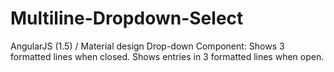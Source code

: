 # Multiline-Dropdown-Select
AngularJS (1.5) / Material design Drop-down Component: Shows 3 formatted lines when closed. Shows entries in 3 formatted lines when open. 
